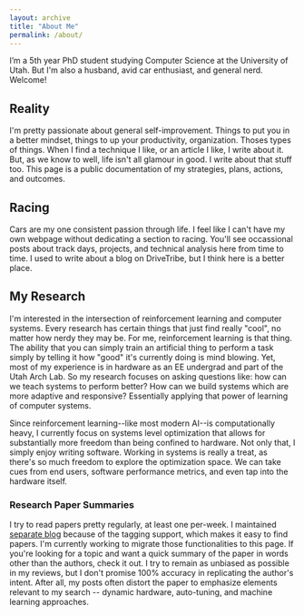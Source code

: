 ```yaml
---
layout: archive
title: "About Me"
permalink: /about/
---
```


I’m a 5th year PhD student studying Computer Science at the University of Utah. 
But I'm also a husband, avid car enthusiast, and general nerd. Welcome!

## Reality

I'm pretty passionate about general self-improvement. Things to put you in a better mindset, things to up your productivity, organization. Thoses types of things. When I find a technique I like, or an article I like, I write about it. But, as we know to well, life isn't all glamour in good. I write about that stuff too. This page is a public documentation of my strategies, plans, actions, and outcomes. 

## Racing

Cars are my one consistent passion through life. I feel like I can't have my own webpage without dedicating a section to racing. You'll see occassional posts about track days, projects, and technical analysis here from time to time. I used to write about a blog on DriveTribe, but I think here is a better place. 

## My Research

I'm interested in the intersection of reinforcement learning and computer systems. Every research has certain things that just find really "cool", no matter how nerdy they may be. For me, reinforcement learning is that thing. The ability that you can simply train an artificial thing to perform a task simply by telling it how "good" it's currently doing is mind blowing. Yet, most of my experience is in hardware as an EE undergrad and part of the Utah Arch Lab. So my research focuses on asking questions like: how can we teach systems to perform better? How can we build systems which are more adaptive and responsive? Essentially applying that power of learning of computer systems. 

Since reinforcement learning--like most modern AI--is computationally heavy, I currently focus on systems level optimization that allows for substantially more freedom than being confined to hardware. Not only that, I simply enjoy writing software. Working in systems is really a treat, as there's so much freedom to explore the optimization space. We can take cues from end users, software performance metrics, and even tap into the hardware itself. 


### Research Paper Summaries

I try to read papers pretty regularly, at least one per-week. I maintained [separate blog][3] because of the tagging support, which makes it easy to find papers. I'm currently working to migrate those functionalities
to this page. If you're looking for a topic and want a quick summary of the paper in words other than the authors, check it out. I try to remain as unbiased as possible in my reviews, but I don't promise 100% accuracy in replicating the author's intent. After all, my posts often distort the paper to emphasize elements relevant to my search -- dynamic hardware, auto-tuning, and machine learning approaches. 

[1]:https://drivetribe.com/t/session-mk7-PQFprP-6Q-eXd3PCgeH3IQ?iid=G5crKxWjQiqBwNXlbjSg0w
[2]:datadrivenmotorsport.com
[3]:https://researchdoneright.blogspot.com/